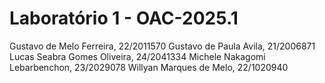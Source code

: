 # Laboratório 1 - OAC-2025.1

Gustavo de Melo Ferreira, 22/2011570
Gustavo de Paula Avila, 21/2006871
Lucas Seabra Gomes Oliveira, 24/2041334
Michele Nakagomi Lebarbenchon, 23/2029078
Willyan Marques de Melo, 22/1020940
